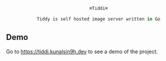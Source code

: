 <div align="center">

```py
⌘Tiddi⌘
```
```Ocaml
Tiddy is self hosted image server written in Go
```
</div>

## Demo
Go to https://tiddi.kunalsin9h.dev to see a demo of the project.